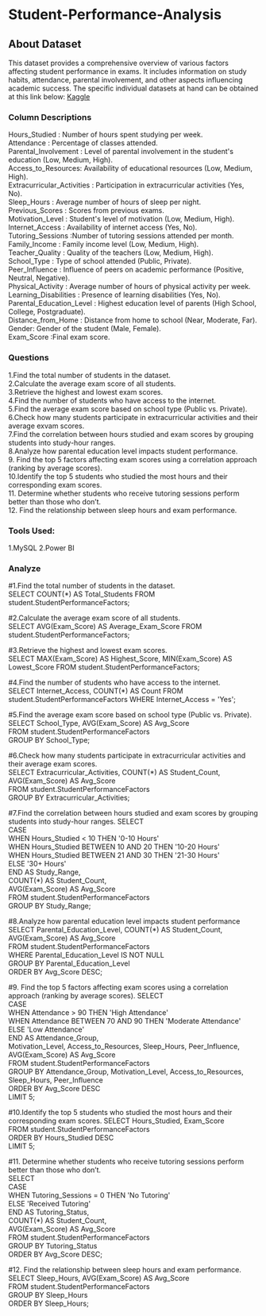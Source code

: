 # Student-Performance-Analysis
## About Dataset
This dataset provides a comprehensive overview of various factors affecting student performance in exams. It includes information on study habits, attendance, parental involvement, and other aspects influencing academic success. The specific individual datasets at hand can be obtained at this link below: [Kaggle](https://www.kaggle.com/datasets/lainguyn123/student-performance-factors)
### Column Descriptions
Hours_Studied :	Number of hours spent studying per week.                                       
Attendance :	Percentage of classes attended.                                                       
Parental_Involvement :	Level of parental involvement in the student's education (Low, Medium, High).                                               
Access_to_Resources: Availability of educational resources (Low, Medium, High).                                     
Extracurricular_Activities :	Participation in extracurricular activities (Yes, No).                            
Sleep_Hours :	Average number of hours of sleep per night.                                   
Previous_Scores :	Scores from previous exams.                                                     
Motivation_Level :	Student's level of motivation (Low, Medium, High).                                                    
Internet_Access :	Availability of internet access (Yes, No).                                                         
Tutoring_Sessions	:Number of tutoring sessions attended per month.                                                      
Family_Income :	Family income level (Low, Medium, High).                                                         
Teacher_Quality :	Quality of the teachers (Low, Medium, High).                                                  
School_Type	: Type of school attended (Public, Private).                                                    
Peer_Influence :	Influence of peers on academic performance (Positive, Neutral, Negative).                                               
Physical_Activity :	Average number of hours of physical activity per week.                                                      
Learning_Disabilities :	Presence of learning disabilities (Yes, No).                                                                             
Parental_Education_Level :	Highest education level of parents (High School, College, Postgraduate).                                                                 
Distance_from_Home : Distance from home to school (Near, Moderate, Far).                                                      
Gender: Gender of the student (Male, Female).                                                   
Exam_Score :Final exam score.                                               

### Questions
1.Find the total number of students in the dataset.                                        
2.Calculate the average exam score of all students.                                         
3.Retrieve the highest and lowest exam scores.                                                
4.Find the number of students who have access to the internet.                                    
5.Find the average exam score based on school type (Public vs. Private).                                             
6.Check how many students participate in extracurricular activities and their average exvam scores.                                                         
7.Find the correlation between hours studied and exam scores by grouping students into study-hour ranges.                                                              
8.Analyze how parental education level impacts student performance.                                                            
9. Find the top 5 factors affecting exam scores using a correlation approach (ranking by average scores).                                                    
10.Identify the top 5 students who studied the most hours and their corresponding exam scores.                                                                     
11. Determine whether students who receive tutoring sessions perform better than those who don’t.                                                               
12. Find the relationship between sleep hours and exam performance.                                                     

### Tools Used:
1.MySQL
2.Power BI

### Analyze
#1.Find the total number of students in the dataset.                                                            
SELECT COUNT(*) AS Total_Students FROM student.StudentPerformanceFactors;                                                

#2.Calculate the average exam score of all students.                                
SELECT AVG(Exam_Score) AS Average_Exam_Score FROM student.StudentPerformanceFactors;                                  

#3.Retrieve the highest and lowest exam scores.                              
SELECT MAX(Exam_Score) AS Highest_Score, MIN(Exam_Score) AS Lowest_Score FROM student.StudentPerformanceFactors;                                  

#4.Find the number of students who have access to the internet.                                 
SELECT Internet_Access, COUNT(*) AS Count FROM student.StudentPerformanceFactors WHERE Internet_Access = 'Yes';                                   

#5.Find the average exam score based on school type (Public vs. Private).                                      
SELECT School_Type, AVG(Exam_Score) AS Avg_Score                                           
FROM student.StudentPerformanceFactors                                            
GROUP BY School_Type;                                                      

#6.Check how many students participate in extracurricular activities and their average exam scores.                                           
SELECT Extracurricular_Activities, COUNT(*) AS Student_Count, AVG(Exam_Score) AS Avg_Score                                     
FROM student.StudentPerformanceFactors                                          
GROUP BY Extracurricular_Activities;                                         

#7.Find the correlation between hours studied and exam scores by grouping students into study-hour ranges.
SELECT                                                
    CASE                                          
        WHEN Hours_Studied < 10 THEN '0-10 Hours'                                  
        WHEN Hours_Studied BETWEEN 10 AND 20 THEN '10-20 Hours'                                 
        WHEN Hours_Studied BETWEEN 21 AND 30 THEN '21-30 Hours'                            
        ELSE '30+ Hours'                                       
    END AS Study_Range,                                                         
    COUNT(*) AS Student_Count,                                                      
    AVG(Exam_Score) AS Avg_Score                                 
FROM student.StudentPerformanceFactors                                       
GROUP BY Study_Range;                            

#8.Analyze how parental education level impacts student performance                          
SELECT Parental_Education_Level, COUNT(*) AS Student_Count, AVG(Exam_Score) AS Avg_Score                                  
FROM student.StudentPerformanceFactors                                       
WHERE Parental_Education_Level IS NOT NULL                                            
GROUP BY Parental_Education_Level                                                   
ORDER BY Avg_Score DESC;                                          

#9. Find the top 5 factors affecting exam scores using a correlation approach (ranking by average scores).
SELECT                                                 
    CASE                                           
        WHEN Attendance > 90 THEN 'High Attendance'                                 
        WHEN Attendance BETWEEN 70 AND 90 THEN 'Moderate Attendance'                                    
        ELSE 'Low Attendance'                               
    END AS Attendance_Group,                                         
    Motivation_Level, Access_to_Resources, Sleep_Hours, Peer_Influence,                                    
    AVG(Exam_Score) AS Avg_Score                                       
FROM student.StudentPerformanceFactors                                       
GROUP BY Attendance_Group, Motivation_Level, Access_to_Resources, Sleep_Hours, Peer_Influence                            
ORDER BY Avg_Score DESC                                        
LIMIT 5;                                 

#10.Identify the top 5 students who studied the most hours and their corresponding exam scores.
SELECT Hours_Studied, Exam_Score                                  
FROM student.StudentPerformanceFactors                               
ORDER BY Hours_Studied DESC                                  
LIMIT 5;                                    

#11. Determine whether students who receive tutoring sessions perform better than those who don’t.                              
SELECT                                
    CASE                              
        WHEN Tutoring_Sessions = 0 THEN 'No Tutoring'                       
        ELSE 'Received Tutoring'                           
    END AS Tutoring_Status,                             
    COUNT(*) AS Student_Count,                               
    AVG(Exam_Score) AS Avg_Score                                          
FROM student.StudentPerformanceFactors                          
GROUP BY Tutoring_Status                            
ORDER BY Avg_Score DESC;                                        

#12. Find the relationship between sleep hours and exam performance.                                
SELECT Sleep_Hours, AVG(Exam_Score) AS Avg_Score                                  
FROM student.StudentPerformanceFactors                           
GROUP BY Sleep_Hours                               
ORDER BY Sleep_Hours;                                         

